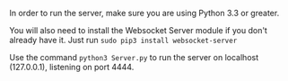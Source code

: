 In order to run the server, make sure you are using Python 3.3 or greater. 

You will also need to install the Websocket Server module if you don't already have it. Just run `sudo pip3 install websocket-server`

Use the command `python3 Server.py` to run the server on localhost (127.0.0.1), listening on port 4444.

